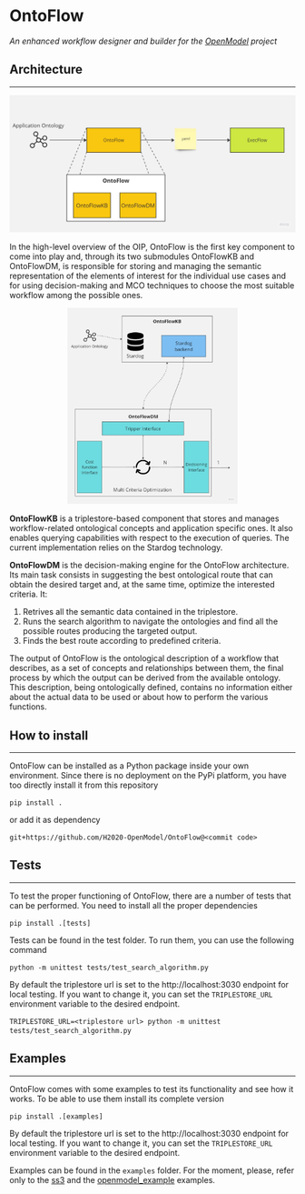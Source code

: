 # OntoFlow
*An enhanced workflow designer and builder for the [OpenModel](https://github.com/H2020-OpenModel/) project*

## Architecture
---
<p align="center">
<img src="docs/images/OntoFlowHighLevel.jpg" alt="OIP High Level Architecture" width="600">
</p>

In the high-level overview of the OIP, OntoFlow is the first key component to come into play and, through its two submodules OntoFlowKB and OntoFlowDM, is responsible for storing and managing the semantic representation of the elements of interest for the individual use cases and for using decision-making and MCO techniques to choose the most suitable workflow among the possible ones.

<p align="center">
<img src="docs/images/OntoFlowArchitecture.jpg" alt="OntoFlow High Level Architecture" width="300">
</p>

**OntoFlowKB** is a triplestore-based component that stores and manages workflow-related ontological concepts and application specific ones. It also enables querying capabilities with respect to the execution of queries. The current implementation relies on the Stardog technology.

**OntoFlowDM**  is the decision-making engine for the OntoFlow architecture. Its main task consists in suggesting the best ontological route that can obtain the desired target and, at the same time, optimize the interested criteria. It:
1. Retrives all the semantic data contained in the triplestore.
2. Runs the search algorithm to navigate the ontologies and find all the possible routes producing the targeted output.
3.	Finds the best route according to predefined criteria.

The output of OntoFlow is the ontological description of a workflow that describes, as a set of concepts and relationships between them, the final process by which the output can be derived from the available ontology. This description, being ontologically defined, contains no information either about the actual data to be used or about how to perform the various functions.

## How to install
---
OntoFlow can be installed as a Python package inside your own environment. Since there is no deployment on the PyPi platform, you have too directly install it from this repository

```
pip install .
```

or add it as dependency

```
git+https://github.com/H2020-OpenModel/OntoFlow@<commit code>
```

## Tests
---
To test the proper functioning of OntoFlow, there are a number of tests that can be performed. You need to install all the proper dependencies

```
pip install .[tests]
```

Tests can be found in the test folder. To run them, you can use the following command

```
python -m unittest tests/test_search_algorithm.py
```

By default the triplestore url is set to the http://localhost:3030 endpoint for local testing. If you want to change it, you can set the `TRIPLESTORE_URL` environment variable to the desired endpoint.

```
TRIPLESTORE_URL=<triplestore url> python -m unittest tests/test_search_algorithm.py
```



## Examples
---
OntoFlow comes with some examples to test its functionality and see how it works. To be able to use them install its complete version

```
pip install .[examples]
```

By default the triplestore url is set to the http://localhost:3030 endpoint for local testing. If you want to change it, you can set the `TRIPLESTORE_URL` environment variable to the desired endpoint.

Examples can be found in the `examples` folder. For the moment, please, refer only to the [ss3](https://github.com/H2020-OpenModel/OntoFlow/blob/main/examples/ss3_example/test.py) and the [openmodel_example](https://github.com/H2020-OpenModel/OntoFlow/blob/main/examples/openmodel_example/test.py) examples.